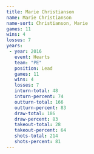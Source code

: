 ```yaml
---
title: Marie Christianson
name: Marie Christianson
name-sort: Christianson, Marie
games: 11
wins: 4
losses: 7
years:
 - year: 2016
   event: Hearts
   team: "PE"
   position: Lead
   games: 11
   wins: 4
   losses: 7
   inturn-total: 48
   inturn-percent: 74
   outturn-total: 166
   outturn-percent: 83
   draw-total: 186
   draw-percent: 83
   takeout-total: 28
   takeout-percent: 64
   shots-total: 214
   shots-percent: 81
---
```

